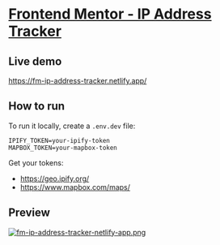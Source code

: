 # [Frontend Mentor - IP Address Tracker](https://www.frontendmentor.io/challenges/ip-address-tracker-I8-0yYAH0)

## Live demo

https://fm-ip-address-tracker.netlify.app/

## How to run

To run it locally, create a `.env.dev` file:

```
IPIFY_TOKEN=your-ipify-token
MAPBOX_TOKEN=your-mapbox-token
```

Get your tokens:

- https://geo.ipify.org/
- https://www.mapbox.com/maps/

## Preview

[![fm-ip-address-tracker-netlify-app.png](https://i.postimg.cc/QxsBy4gZ/fm-ip-address-tracker-netlify-app.png)](https://postimg.cc/G97hBjSX)
